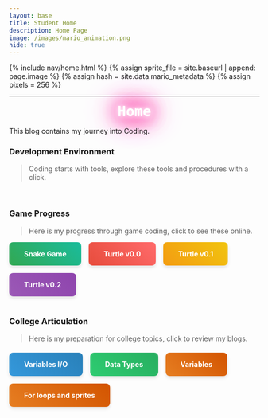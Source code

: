 ```yaml
---
layout: base
title: Student Home 
description: Home Page
image: /images/mario_animation.png
hide: true
---
```


{% include nav/home.html %}
{% assign sprite_file = site.baseurl | append: page.image %}
{% assign hash = site.data.mario_metadata %}
{% assign pixels = 256 %}

<p id="mario" class="sprite"></p>

<style>
  /* Sprite and Mario styles */
  .sprite {
    height: {{pixels}}px;
    width: {{pixels}}px;
    background-image: url('{{sprite_file}}');
    background-repeat: no-repeat;
  }

  #mario {
    background-position: calc({{animations[0].col}} * {{pixels}} * -1px) calc({{animations[0].row}} * {{pixels}} * -1px);
  }

  /* Button Styles */
  .styled-button {
    padding: 15px 30px;
    border-radius: 8px;
    font-weight: bold;
    text-align: center;
    transition: transform 0.3s, box-shadow 0.3s, background-color 0.3s;
    box-shadow: 0px 4px 6px rgba(0, 0, 0, 0.1);
    color: white;
    background-size: 200% 200%;
    cursor: pointer;
  }

  .styled-button:hover {
    transform: translateY(-5px);
    box-shadow: 0px 6px 12px rgba(0, 0, 0, 0.2);
  }

  /* Unique gradient and hover effect for each button */
  .button-snake {
    background: linear-gradient(45deg, #32a852, #1abc9c);
  }

  .button-snake:hover {
    background: linear-gradient(45deg, #27ae60, #2ecc71);
  }

  .button-turtle-v0 {
    background: linear-gradient(45deg, #e74c3c, #ff6b6b);
  }

  .button-turtle-v0:hover {
    background: linear-gradient(45deg, #c0392b, #e74c3c);
  }

  .button-turtle-v1 {
    background: linear-gradient(45deg, #f39c12, #f1c40f);
  }

  .button-turtle-v1:hover {
    background: linear-gradient(45deg, #d35400, #e67e22);
  }

  .button-turtle-v2 {
    background: linear-gradient(45deg, #9b59b6, #8e44ad);
  }

  .button-turtle-v2:hover {
    background: linear-gradient(45deg, #8e44ad, #9b59b6);
  }

  .button-variables {
    background: linear-gradient(45deg, #3498db, #2980b9);
  }

  .button-variables:hover {
    background: linear-gradient(45deg, #2980b9, #3498db);
  }

  .button-data-types {
    background: linear-gradient(45deg, #2ecc71, #27ae60);
  }

  .button-data-types:hover {
    background: linear-gradient(45deg, #1abc9c, #2ecc71);
  }

  .button-for-loops {
    background: linear-gradient(45deg, #e67e22, #d35400);
  }

  .button-for-loops:hover {
    background: linear-gradient(45deg, #e74c3c, #f39c12);
  }

  /* Glow effect for Home heading */
  .glow {
  text-shadow: 
    0 0 10px #fff, 
    0 0 20px #fff, 
    0 0 30px #ff0099, 
    0 0 40px #ff0099, 
    0 0 50px #ff0099, 
    0 0 60px #ff0099, 
    0 0 70px #ff0099;
  color: white;
  font-family: 'Cursive', 'Monospace'; /* Use cursive font */
  text-align: center; /* Center the text */
  display: block; /* Ensure it behaves as a block element for centering */
  margin: 0 auto; /* Center the element in the block */
}

</style>

<script>
  var mario_metadata = {}; 
  {% for key in hash %}
  var key = "{{key | first}}";
  var values = {};
  values["row"] = {{key.row}};
  values["col"] = {{key.col}};
  values["frames"] = {{key.frames}};
  mario_metadata[key] = values;
  {% endfor %}

  class Mario {
    constructor(meta_data) {
      this.tID = null;
      this.positionX = 0;
      this.currentSpeed = 0;
      this.marioElement = document.getElementById("mario");
      this.pixels = {{pixels}};
      this.interval = 100;
      this.obj = meta_data;
      this.marioElement.style.position = "absolute";
    }

    animate(obj, speed) {
      let frame = 0;
      const row = obj.row * this.pixels;
      this.currentSpeed = speed;

      this.tID = setInterval(() => {
        const col = (frame + obj.col) * this.pixels;
        this.marioElement.style.backgroundPosition = `-${col}px -${row}px`;
        this.marioElement.style.left = `${this.positionX}px`;

        this.positionX += speed;
        frame = (frame + 1) % obj.frames;

        const viewportWidth = window.innerWidth;
        if (this.positionX > viewportWidth - this.pixels) {
          document.documentElement.scrollLeft = this.positionX - viewportWidth + this.pixels;
        }
      }, this.interval);
    }

    startWalking() {
      this.stopAnimate();
      this.animate(this.obj["Walk"], 3);
    }

    startRunning() {
      this.stopAnimate();
      this.animate(this.obj["Run1"], 6);
    }

    startPuffing() {
      this.stopAnimate();
      this.animate(this.obj["Puff"], 0);
    }

    startCheering() {
      this.stopAnimate();
      this.animate(this.obj["Cheer"], 0);
    }

    startFlipping() {
      this.stopAnimate();
      this.animate(this.obj["Flip"], 0);
    }

    startResting() {
      this.stopAnimate();
      this.animate(this.obj["Rest"], 0);
    }

    stopAnimate() {
      clearInterval(this.tID);
    }
  }

  const mario = new Mario(mario_metadata);

  window.addEventListener("keydown", (event) => {
    if (event.key === "ArrowRight") {
      event.preventDefault();
      if (event.repeat) {
        mario.startCheering();
      } else {
        if (mario.currentSpeed === 0) {
          mario.startWalking();
        } else if (mario.currentSpeed === 3) {
          mario.startRunning();
        }
      }
    } else if (event.key === "ArrowLeft") {
      event.preventDefault();
      if (event.repeat) {
        mario.stopAnimate();
      } else {
        mario.startPuffing();
      }
    }
  });

  window.addEventListener("touchstart", (event) => {
    event.preventDefault();
    if (event.touches[0].clientX > window.innerWidth / 2) {
      if (mario.currentSpeed === 0) {
        mario.startWalking();
      } else if (mario.currentSpeed === 3) {
        mario.startRunning();
      }
    } else {
      mario.startPuffing();
    }
  });

  window.addEventListener("blur", () => {
    mario.stopAnimate();
  });

  window.addEventListener("focus", () => {
    mario.startFlipping();
  });

  document.addEventListener("DOMContentLoaded", () => {
    const scale = window.devicePixelRatio;
    const sprite = document.querySelector(".sprite");
    sprite.style.transform = `scale(${0.2 * scale})`;
    mario.startResting();
  });

</script>

---

<!-- Apply glow effect to "Home" heading -->
<h1 class="glow">Home</h1>

<p>This blog contains my journey into Coding.</p>

### Development Environment

> Coding starts with tools, explore these tools and procedures with a click.

<br>

### Game Progress

> Here is my progress through game coding, click to see these online.

<div style="display: flex; flex-wrap: wrap; gap: 15px;">
  <a href="{{site.baseurl}}/snake" style="text-decoration: none;">
      <div class="styled-button button-snake">
          Snake Game
      </div>
  </a>
  <a href="{{site.baseurl}}/rpg0x" style="text-decoration: none;">
      <div class="styled-button button-turtle-v0">
          Turtle v0.0
      </div>
  </a>
  <a href="{{site.baseurl}}/rpg1x" style="text-decoration: none;">
      <div class="styled-button button-turtle-v1">
          Turtle v0.1
      </div>
  </a>
  <a href="{{site.baseurl}}/rpg" style="text-decoration: none;">
      <div class="styled-button button-turtle-v2">
          Turtle v0.2
      </div>
  </a>
</div>

<br>

### College Articulation

> Here is my preparation for college topics, click to review my blogs.

<div style="display: flex; flex-wrap: wrap; gap: 15px; margin-top: 20px;">
    <a href="{{site.baseurl}}/csse/javascript/fundamentals/variables" style="text-decoration: none;">
        <div class="styled-button button-variables">
            Variables I/O
        </div>
    </a>
    <a href="{{site.baseurl}}/csse/javascript/fundamentals/data-types/" style="text-decoration: none;">
        <div class="styled-button button-data-types">
            Data Types
        </div>
    </a>
    <a href="{{site.baseurl}}/csse/javascript/fundamentals/variables" style="text-decoration: none;">
        <div class="styled-button button-for-loops">
            Variables
        </div>
    </a>
    <a href="{{site.baseurl}}/csse/javascript/fundamentals/for-loops" style="text-decoration: none;">
        <div class="styled-button button-for-loops">
            For loops and sprites
        </div>
    </a>
</div>

<script src="https://utteranc.es/client.js"
        repo="YusufK-25/yusuf_2025"
        issue-term="title"
        label="blogpost-comment"
        theme="github-dark"
        crossorigin="anonymous"
        async>
</script>
